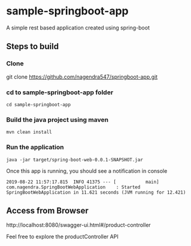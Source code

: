 # sample-springboot-app
A simple rest based application created using spring-boot

## Steps to build

### Clone
git clone https://github.com/nagendra547/springboot-app.git

### cd to sample-springboot-app folder
```cd sample-springboot-app```

### Build the java project using maven
```mvn clean install```

### Run the application
```java -jar target/spring-boot-web-0.0.1-SNAPSHOT.jar```

Once this app is running, you should see a notification in console
```
2019-08-22 11:57:17.815  INFO 41375 --- [           main] com.nagendra.SpringBootWebApplication    : Started SpringBootWebApplication in 11.621 seconds (JVM running for 12.421)
```

## Access from Browser
http://localhost:8080/swagger-ui.html#/product-controller

Feel free to explore the productController API





